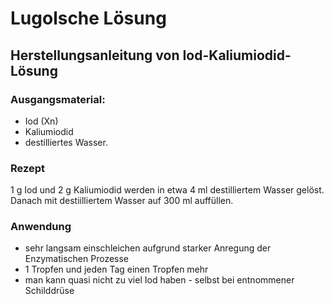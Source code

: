 # Lugolsche Lösung
## Herstellungsanleitung von Iod-Kaliumiodid-Lösung
### Ausgangsmaterial:
- Iod (Xn)
- Kaliumiodid
- destilliertes Wasser.

### Rezept
 1 g Iod und 2 g Kaliumiodid werden in etwa 4 ml destilliertem Wasser gelöst. Danach mit destiilliertem Wasser auf 300 ml auffüllen.

### Anwendung
- sehr langsam einschleichen aufgrund starker Anregung der Enzymatischen Prozesse
- 1 Tropfen und jeden Tag einen Tropfen mehr
- man kann quasi nicht zu viel Iod haben - selbst bei entnommener Schilddrüse